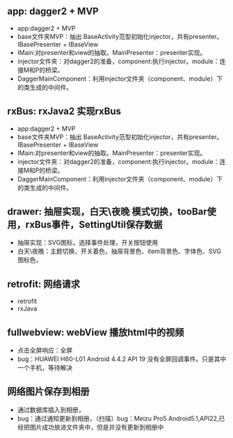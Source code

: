 
## app: dagger2 + MVP
- app:dagger2 + MVP
- base文件夹MVP：抽出 BaseActivity范型初始化injector，共有presenter。IBasePresenter + IBaseView
- IMain:对presenter和view的抽取。MainPresenter：presenter实现。
- injector文件夹：对dagger2的准备，component:执行injector。module：连接M和P的桥梁。
- DaggerMainComponent：利用injector文件夹（component、module）下的类生成的中间件。

## rxBus: rxJava2 实现rxBus 
- app:dagger2 + MVP
- base文件夹MVP：抽出 BaseActivity范型初始化injector，共有presenter。IBasePresenter + IBaseView
- IMain:对presenter和view的抽取。MainPresenter：presenter实现。
- injector文件夹：对dagger2的准备，component:执行injector。module：连接M和P的桥梁。
- DaggerMainComponent：利用injector文件夹（component、module）下的类生成的中间件。

## drawer: 抽屉实现，白天\夜晚 模式切换，tooBar使用，rxBus事件，SettingUtil保存数据
- 抽屉实现：SVG图标，选择事件处理，开关按钮使用
- 白天\夜晚：主题切换，开关着色，抽屉背景色、item背景色、字体色、SVG图标色，

## retrofit: 网络请求
- retrofit
- rxJava

## fullwebview: webView 播放html中的视频
- 点击全屏响应：全屏
- bug：HUAWEI H60-L01 Android 4.4.2 API 19 没有全屏回调事件。只是其中一个手机，等待解决

## 网络图片保存到相册
- 通过数据库插入到相册，
- bug：通过通知更新到相册，（扫描）bug：Meizu Pro5 Android5.1,API22,已经把图片成功放进文件夹中，但是并没有更新到相册中